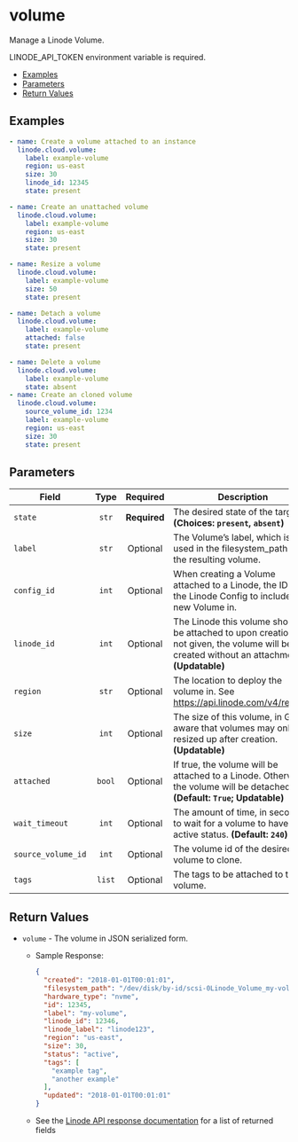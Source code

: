 # volume

Manage a Linode Volume.

LINODE_API_TOKEN environment variable is required.

- [Examples](#examples)
- [Parameters](#parameters)
- [Return Values](#return-values)

## Examples

```yaml
- name: Create a volume attached to an instance
  linode.cloud.volume:
    label: example-volume
    region: us-east
    size: 30
    linode_id: 12345
    state: present
```

```yaml
- name: Create an unattached volume
  linode.cloud.volume:
    label: example-volume
    region: us-east
    size: 30
    state: present
```

```yaml
- name: Resize a volume
  linode.cloud.volume:
    label: example-volume
    size: 50
    state: present
```

```yaml
- name: Detach a volume
  linode.cloud.volume:
    label: example-volume
    attached: false
    state: present
```

```yaml
- name: Delete a volume
  linode.cloud.volume:
    label: example-volume
    state: absent
- name: Create an cloned volume
  linode.cloud.volume: 
    source_volume_id: 1234
    label: example-volume
    region: us-east
    size: 30
    state: present
```


## Parameters

| Field     | Type | Required | Description                                                                  |
|-----------|------|----------|------------------------------------------------------------------------------|
| `state` | <center>`str`</center> | <center>**Required**</center> | The desired state of the target.  **(Choices: `present`, `absent`)** |
| `label` | <center>`str`</center> | <center>Optional</center> | The Volume’s label, which is also used in the filesystem_path of the resulting volume.   |
| `config_id` | <center>`int`</center> | <center>Optional</center> | When creating a Volume attached to a Linode, the ID of the Linode Config to include the new Volume in.   |
| `linode_id` | <center>`int`</center> | <center>Optional</center> | The Linode this volume should be attached to upon creation. If not given, the volume will be created without an attachment.  **(Updatable)** |
| `region` | <center>`str`</center> | <center>Optional</center> | The location to deploy the volume in. See https://api.linode.com/v4/regions   |
| `size` | <center>`int`</center> | <center>Optional</center> | The size of this volume, in GB. Be aware that volumes may only be resized up after creation.  **(Updatable)** |
| `attached` | <center>`bool`</center> | <center>Optional</center> | If true, the volume will be attached to a Linode. Otherwise, the volume will be detached.  **(Default: `True`; Updatable)** |
| `wait_timeout` | <center>`int`</center> | <center>Optional</center> | The amount of time, in seconds, to wait for a volume to have the active status.  **(Default: `240`)** |
| `source_volume_id` | <center>`int`</center> | <center>Optional</center> | The volume id of the desired volume to clone.   |
| `tags` | <center>`list`</center> | <center>Optional</center> | The tags to be attached to the volume.   |

## Return Values

- `volume` - The volume in JSON serialized form.

    - Sample Response:
        ```json
        {
          "created": "2018-01-01T00:01:01",
          "filesystem_path": "/dev/disk/by-id/scsi-0Linode_Volume_my-volume",
          "hardware_type": "nvme",
          "id": 12345,
          "label": "my-volume",
          "linode_id": 12346,
          "linode_label": "linode123",
          "region": "us-east",
          "size": 30,
          "status": "active",
          "tags": [
            "example tag",
            "another example"
          ],
          "updated": "2018-01-01T00:01:01"
        }
        ```
    - See the [Linode API response documentation](https://www.linode.com/docs/api/volumes/#volume-view__responses) for a list of returned fields


